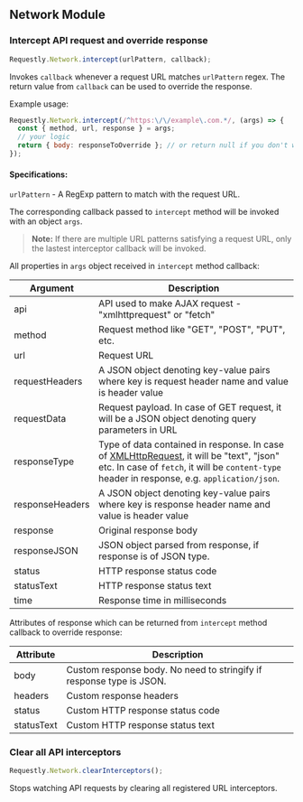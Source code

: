 ## Network Module

### Intercept API request and override response

```javascript
Requestly.Network.intercept(urlPattern, callback);
```

Invokes `callback` whenever a request URL matches `urlPattern` regex. 
The return value from `callback` can be used to override the response.

Example usage:
```javascript
Requestly.Network.intercept(/^https:\/\/example\.com.*/, (args) => {
  const { method, url, response } = args;
  // your logic 
  return { body: responseToOverride }; // or return null if you don't want to override response
});
```

#### Specifications:

`urlPattern` - A RegExp pattern to match with the request URL.

The corresponding callback passed to `intercept` method will be invoked with an object `args`.

> **Note:**
> If there are multiple URL patterns satisfying a request URL, only the lastest interceptor callback will be invoked.

All properties in `args` object received in `intercept` method callback:

| Argument | Description |
| -------- | ----------- |
| api | API used to make AJAX request - "xmlhttprequest" or "fetch" |
| method | Request method like "GET", "POST", "PUT", etc. |
| url | Request URL |
| requestHeaders | A JSON object denoting key-value pairs where key is request header name and value is header value |
| requestData | Request payload. In case of GET request, it will be a JSON object denoting query parameters in URL |
| responseType | Type of data contained in response. In case of [XMLHttpRequest](https://developer.mozilla.org/en-US/docs/Web/API/XMLHttpRequest/responseType), it will be "text", "json" etc. In case of `fetch`, it will be `content-type` header in response, e.g. `application/json`. |
| responseHeaders | A JSON object denoting key-value pairs where key is response header name and value is header value |
| response | Original response body |
| responseJSON | JSON object parsed from response, if response is of JSON type.  |
| status | HTTP response status code |
| statusText | HTTP response status text |
| time | Response time in milliseconds |

Attributes of response which can be returned from `intercept` method callback to override response:

| Attribute | Description |
| --------- | ----------- |
| body | Custom response body. No need to stringify if response type is JSON. |
| headers | Custom response headers |
| status | Custom HTTP response status code |
| statusText | Custom HTTP response status text |

### Clear all API interceptors

```javascript
Requestly.Network.clearInterceptors();
```
Stops watching API requests by clearing all registered URL interceptors.